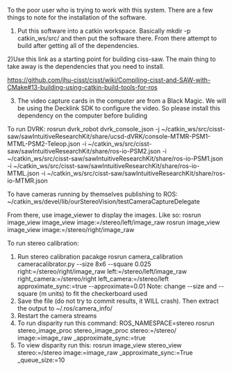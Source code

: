 To the poor user who is trying to work with this system. There are a few things to note for the installation of the software.

1) Put this software into a catkin workspace. Basically mkdir -p catkin_ws/src/ and then put the software there. From there attempt to build after getting all of the dependencies.

2)Use this link as a starting point for building ciss-saw. The main thing to take away is the dependencies that you need to install. 

https://github.com/jhu-cisst/cisst/wiki/Compiling-cisst-and-SAW-with-CMake#13-building-using-catkin-build-tools-for-ros


3) The video capture cards in the computer are from a Black Magic. We will be using the Decklink SDK to configure the video. So please install this dependency on the computer before buliding



To run DVRK:
rosrun dvrk_robot dvrk_console_json -j ~/catkin_ws/src/cisst-saw/sawIntuitiveResearchKit/share/ucsd-dVRK/console-MTMR-PSM1-MTML-PSM2-Teleop.json -i ~/catkin_ws/src/cisst-saw/sawIntuitiveResearchKit/share/ros-io-PSM2.json -i ~/catkin_ws/src/cisst-saw/sawIntuitiveResearchKit/share/ros-io-PSM1.json -i ~/catkin_ws/src/cisst-saw/sawIntuitiveResearchKit/share/ros-io-MTML.json -i ~/catkin_ws/src/cisst-saw/sawIntuitiveResearchKit/share/ros-io-MTMR.json

To have cameras running by themselves publishing to ROS:
~/catkin_ws/devel/lib/ourStereoVision/testCameraCaptureDelegate

From there, use image_viewer to display the images. Like so:
rosrun image_view image_view image:=/stereo/left/image_raw
rosrun image_view image_view image:=/stereo/right/image_raw

To run stereo calibration:
1) Run stereo calibration pacakge
rosrun camera_calibration cameracalibrator.py --size 8x6 --square 0.025 right:=/stereo/right/image_raw left:=/stereo/left/image_raw right_camera:=/stereo/right left_camera:=/stereo/left approximate_sync:=true --approximate=0.01
Note: change --size and --square (m units) to fit the checkerboard used
2) Save the file (do not try to commit results, it WILL crash). Then extract the output to ~/.ros/camera_info/
3) Restart the camera streams
4) To run disparity run this command:
ROS_NAMESPACE=stereo rosrun stereo_image_proc stereo_image_proc stereo:=/stereo/ image:=image_raw _approximate_sync:=true
5) To view disparity run this:
rosrun image_view stereo_view stereo:=/stereo image:=image_raw _approximate_sync:=True _queue_size:=10
